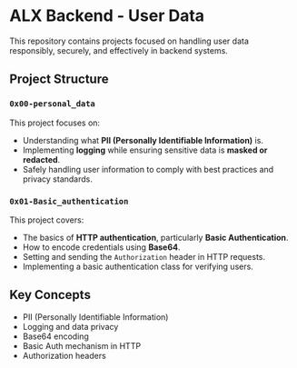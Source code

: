# ALX Backend - User Data

This repository contains projects focused on handling user data responsibly, securely, and effectively in backend systems.

## Project Structure

### `0x00-personal_data`
This project focuses on:
- Understanding what **PII (Personally Identifiable Information)** is.
- Implementing **logging** while ensuring sensitive data is **masked or redacted**.
- Safely handling user information to comply with best practices and privacy standards.

### `0x01-Basic_authentication`
This project covers:
- The basics of **HTTP authentication**, particularly **Basic Authentication**.
- How to encode credentials using **Base64**.
- Setting and sending the `Authorization` header in HTTP requests.
- Implementing a basic authentication class for verifying users.

## Key Concepts
- PII (Personally Identifiable Information)
- Logging and data privacy
- Base64 encoding
- Basic Auth mechanism in HTTP
- Authorization headers
